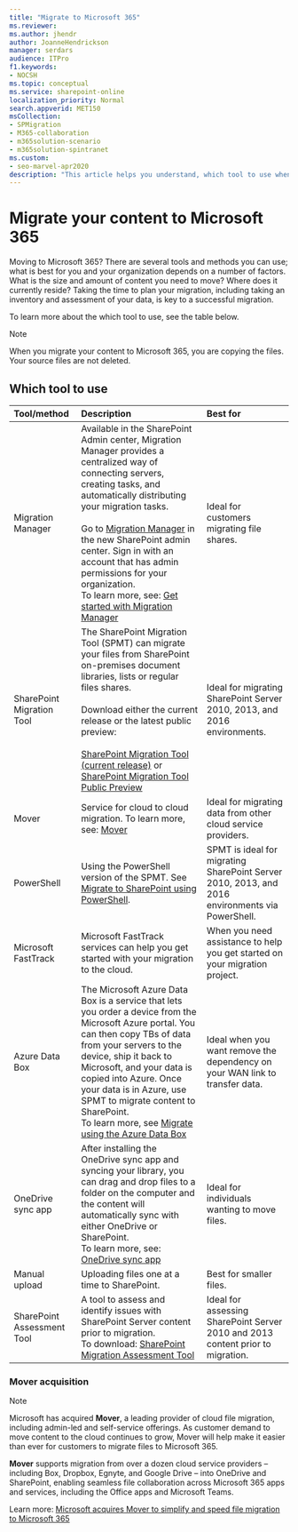 ```yaml
---
title: "Migrate to Microsoft 365"
ms.reviewer: 
ms.author: jhendr
author: JoanneHendrickson
manager: serdars
audience: ITPro
f1.keywords:
- NOCSH
ms.topic: conceptual
ms.service: sharepoint-online
localization_priority: Normal
search.appverid: MET150
msCollection: 
- SPMigration
- M365-collaboration
- m365solution-scenario
- m365solution-spintranet
ms.custom:
- seo-marvel-apr2020
description: "This article helps you understand, which tool to use when migrating content to SharePoint and OneDrive in Microsoft 365."
---
```


# Migrate your content to Microsoft 365

Moving to Microsoft 365? There are several tools and methods you can use; what is best for you and your organization depends on a number of factors. What is the size and amount of content you need to move? Where does it currently reside? Taking the time to plan your migration, including taking an inventory and assessment of your data, is key to a successful migration.

To learn more about the which tool to use, see the table below.

>[!Note]
>When you migrate your content to Microsoft 365, you are copying the files.  Your source files are not deleted.


## Which tool to use

|**Tool/method**|**Description**|**Best for**|
|:-----|:-----|:-----|
|Migration Manager|Available in the SharePoint Admin center, Migration Manager provides a centralized way of connecting servers, creating tasks, and automatically distributing your migration tasks.</br> </br>Go to [Migration Manager](https://aka.ms/ODSP-MM) in the new SharePoint admin center. Sign in with an account that has admin permissions for your organization.</br> To learn more, see: [Get started with Migration Manager](mm-get-started.md)|Ideal for customers migrating file shares.|
|SharePoint Migration Tool|The SharePoint Migration Tool (SPMT) can migrate your files from SharePoint on-premises document libraries, lists or regular files shares.</br></br>Download either the current release or the latest public preview: </br></br>[SharePoint Migration Tool (current release)](https://spmtreleasescus.blob.core.windows.net/install/default.htm) or </br>[SharePoint Migration Tool Public Preview](https://spmtreleasescus.blob.core.windows.net/betainstall/default.htm)|Ideal for migrating SharePoint Server 2010, 2013, and 2016 environments.|
|Mover|Service for cloud to cloud migration. To learn more, see: [Mover](https://mover.io/)|Ideal for migrating data from other cloud service providers.|
|PowerShell|Using the PowerShell version of the SPMT. See [Migrate to SharePoint using PowerShell](https://docs.microsoft.com/sharepointmigration/overview-spmt-ps-cmdlets).|SPMT is ideal for migrating SharePoint Server 2010, 2013, and 2016 environments via PowerShell. |
|Microsoft FastTrack |Microsoft FastTrack services can help you get started with your migration to the cloud.|When you need assistance to help you get started on your migration project.|
|Azure Data Box| The Microsoft Azure Data Box is a service that lets you order a device from the Microsoft Azure portal. You can then copy TBs of data from your servers to the device, ship it back to Microsoft, and your data is copied into Azure. Once your data is in Azure, use SPMT to migrate content to SharePoint. </br> To learn more, see [Migrate using the Azure Data Box](how-to-migrate-file-share-content-to-SPO-using-AzureDataBox.md)|Ideal when you want remove the dependency on your WAN link to transfer data.|
|OneDrive sync app  <br/> |After installing the OneDrive sync app and syncing your library, you can drag and drop files to a folder on the computer and the content will automatically sync with either OneDrive or SharePoint.  <br/> To learn more, see:  [OneDrive sync app](https://docs.microsoft.com/onedrive/one-drive-sync)|Ideal for individuals wanting to move files.|
|Manual upload  <br/> |Uploading files one at a time to SharePoint. <br/> |Best for smaller files.|
|SharePoint Assessment Tool|  A tool to assess and identify issues with SharePoint Server content prior to migration. </br>To download: [SharePoint Migration Assessment Tool](https://www.microsoft.com/download/details.aspx?id=53598) | Ideal for assessing SharePoint Server 2010 and 2013 content prior to migration.|

### Mover acquisition

>[!Note]
> Microsoft has acquired **Mover**, a leading provider of cloud file migration, including admin-led and self-service offerings. As customer demand to move content to the cloud continues to grow, Mover will help make it easier than ever for customers to migrate files to Microsoft 365.
>
>**Mover** supports migration from over a dozen cloud service providers – including Box, Dropbox, Egnyte, and Google Drive – into OneDrive and SharePoint, enabling seamless file collaboration across Microsoft 365 apps and services, including the Office apps and Microsoft Teams.
>
>Learn more:  [Microsoft acquires Mover to simplify and speed file migration to Microsoft 365](https://aka.ms/migration/news)

